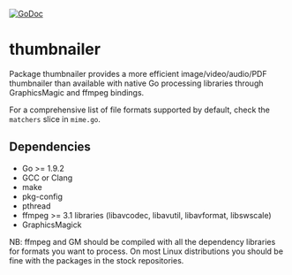 [![GoDoc](https://godoc.org/github.com/bakape/thumbnailer?status.svg)](https://godoc.org/github.com/bakape/thumbnailer)
# thumbnailer
Package thumbnailer provides a more efficient image/video/audio/PDF thumbnailer
than available with native Go processing libraries through GraphicsMagic and
ffmpeg bindings.


For a comprehensive list of file formats supported by default, check the `matchers` slice in `mime.go`.

## Dependencies
* Go >= 1.9.2
* GCC or Clang
* make
* pkg-config
* pthread
* ffmpeg >= 3.1 libraries (libavcodec, libavutil, libavformat, libswscale)
* GraphicsMagick

NB: ffmpeg and GM should be compiled with all the dependency libraries for
formats you want to process. On most Linux distributions you should be fine with
the packages in the stock repositories.
